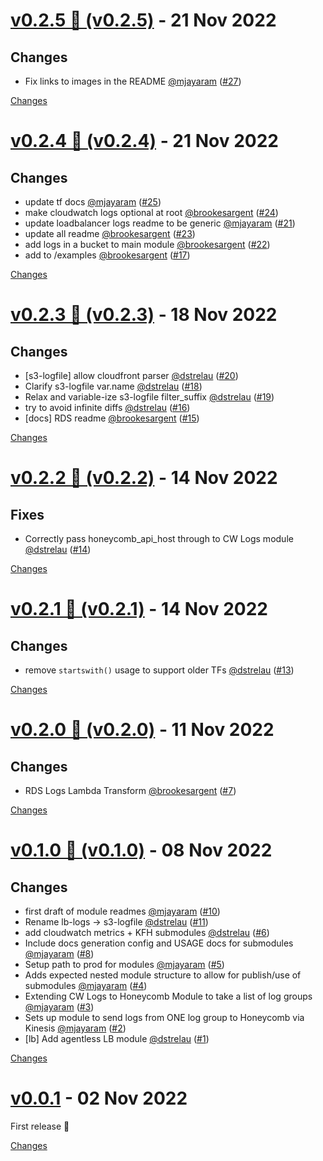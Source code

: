 <a name="v0.2.5"></a>
# [v0.2.5 🌈 (v0.2.5)](https://github.com/honeycombio/terraform-aws-honeycomb-integrations/releases/tag/v0.2.5) - 21 Nov 2022

## Changes

- Fix links to images in the README [@mjayaram](https://github.com/mjayaram) ([#27](https://github.com/honeycombio/terraform-aws-honeycomb-integrations/issues/27))


[Changes][v0.2.5]


<a name="v0.2.4"></a>
# [v0.2.4 🌈 (v0.2.4)](https://github.com/honeycombio/terraform-aws-honeycomb-integrations/releases/tag/v0.2.4) - 21 Nov 2022

## Changes

- update tf docs [@mjayaram](https://github.com/mjayaram) ([#25](https://github.com/honeycombio/terraform-aws-honeycomb-integrations/issues/25))
- make cloudwatch logs optional at root [@brookesargent](https://github.com/brookesargent) ([#24](https://github.com/honeycombio/terraform-aws-honeycomb-integrations/issues/24))
- update loadbalancer logs readme to be generic [@mjayaram](https://github.com/mjayaram) ([#21](https://github.com/honeycombio/terraform-aws-honeycomb-integrations/issues/21))
- update all readme [@brookesargent](https://github.com/brookesargent) ([#23](https://github.com/honeycombio/terraform-aws-honeycomb-integrations/issues/23))
- add logs in a bucket to main module [@brookesargent](https://github.com/brookesargent) ([#22](https://github.com/honeycombio/terraform-aws-honeycomb-integrations/issues/22))
- add to /examples [@brookesargent](https://github.com/brookesargent) ([#17](https://github.com/honeycombio/terraform-aws-honeycomb-integrations/issues/17))


[Changes][v0.2.4]


<a name="v0.2.3"></a>
# [v0.2.3 🌈 (v0.2.3)](https://github.com/honeycombio/terraform-aws-honeycomb-integrations/releases/tag/v0.2.3) - 18 Nov 2022

## Changes

- [s3-logfile] allow cloudfront parser [@dstrelau](https://github.com/dstrelau) ([#20](https://github.com/honeycombio/terraform-aws-honeycomb-integrations/issues/20))
- Clarify s3-logfile var.name [@dstrelau](https://github.com/dstrelau) ([#18](https://github.com/honeycombio/terraform-aws-honeycomb-integrations/issues/18))
- Relax and variable-ize s3-logfile filter\_suffix [@dstrelau](https://github.com/dstrelau) ([#19](https://github.com/honeycombio/terraform-aws-honeycomb-integrations/issues/19))
- try to avoid infinite diffs [@dstrelau](https://github.com/dstrelau) ([#16](https://github.com/honeycombio/terraform-aws-honeycomb-integrations/issues/16))
- [docs] RDS readme [@brookesargent](https://github.com/brookesargent) ([#15](https://github.com/honeycombio/terraform-aws-honeycomb-integrations/issues/15))


[Changes][v0.2.3]


<a name="v0.2.2"></a>
# [v0.2.2 🌈 (v0.2.2)](https://github.com/honeycombio/terraform-aws-honeycomb-integrations/releases/tag/v0.2.2) - 14 Nov 2022

## Fixes

- Correctly pass honeycomb\_api\_host through to CW Logs module [@dstrelau](https://github.com/dstrelau) ([#14](https://github.com/honeycombio/terraform-aws-honeycomb-integrations/issues/14))


[Changes][v0.2.2]


<a name="v0.2.1"></a>
# [v0.2.1 🌈 (v0.2.1)](https://github.com/honeycombio/terraform-aws-honeycomb-integrations/releases/tag/v0.2.1) - 14 Nov 2022

## Changes

- remove `startswith()` usage to support older TFs [@dstrelau](https://github.com/dstrelau) ([#13](https://github.com/honeycombio/terraform-aws-honeycomb-integrations/issues/13))


[Changes][v0.2.1]


<a name="v0.2.0"></a>
# [v0.2.0 🌈 (v0.2.0)](https://github.com/honeycombio/terraform-aws-honeycomb-integrations/releases/tag/v0.2.0) - 11 Nov 2022

## Changes

- RDS Logs Lambda Transform [@brookesargent](https://github.com/brookesargent) ([#7](https://github.com/honeycombio/terraform-aws-honeycomb-integrations/issues/7))


[Changes][v0.2.0]


<a name="v0.1.0"></a>
# [v0.1.0 🌈 (v0.1.0)](https://github.com/honeycombio/terraform-aws-honeycomb-integrations/releases/tag/v0.1.0) - 08 Nov 2022

## Changes

- first draft of module readmes [@mjayaram](https://github.com/mjayaram) ([#10](https://github.com/honeycombio/terraform-aws-honeycomb-integrations/issues/10))
- Rename lb-logs -> s3-logfile [@dstrelau](https://github.com/dstrelau) ([#11](https://github.com/honeycombio/terraform-aws-honeycomb-integrations/issues/11))
- add cloudwatch metrics + KFH submodules [@dstrelau](https://github.com/dstrelau) ([#6](https://github.com/honeycombio/terraform-aws-honeycomb-integrations/issues/6))
- Include docs generation config and USAGE docs for submodules [@mjayaram](https://github.com/mjayaram) ([#8](https://github.com/honeycombio/terraform-aws-honeycomb-integrations/issues/8))
- Setup path to prod for modules [@mjayaram](https://github.com/mjayaram) ([#5](https://github.com/honeycombio/terraform-aws-honeycomb-integrations/issues/5))
- Adds expected nested module structure to allow for publish/use of submodules [@mjayaram](https://github.com/mjayaram) ([#4](https://github.com/honeycombio/terraform-aws-honeycomb-integrations/issues/4))
- Extending CW Logs to Honeycomb Module to take a list of log groups [@mjayaram](https://github.com/mjayaram) ([#3](https://github.com/honeycombio/terraform-aws-honeycomb-integrations/issues/3))
- Sets up module to send logs from ONE log group to Honeycomb via Kinesis [@mjayaram](https://github.com/mjayaram) ([#2](https://github.com/honeycombio/terraform-aws-honeycomb-integrations/issues/2))
- [lb] Add agentless LB module [@dstrelau](https://github.com/dstrelau) ([#1](https://github.com/honeycombio/terraform-aws-honeycomb-integrations/issues/1))


[Changes][v0.1.0]


<a name="v0.0.1"></a>
# [v0.0.1](https://github.com/honeycombio/terraform-aws-honeycomb-integrations/releases/tag/v0.0.1) - 02 Nov 2022

First release 🎉 

[Changes][v0.0.1]


[v0.2.5]: https://github.com/honeycombio/terraform-aws-honeycomb-integrations/compare/v0.2.4...v0.2.5
[v0.2.4]: https://github.com/honeycombio/terraform-aws-honeycomb-integrations/compare/v0.2.3...v0.2.4
[v0.2.3]: https://github.com/honeycombio/terraform-aws-honeycomb-integrations/compare/v0.2.2...v0.2.3
[v0.2.2]: https://github.com/honeycombio/terraform-aws-honeycomb-integrations/compare/v0.2.1...v0.2.2
[v0.2.1]: https://github.com/honeycombio/terraform-aws-honeycomb-integrations/compare/v0.2.0...v0.2.1
[v0.2.0]: https://github.com/honeycombio/terraform-aws-honeycomb-integrations/compare/v0.1.0...v0.2.0
[v0.1.0]: https://github.com/honeycombio/terraform-aws-honeycomb-integrations/compare/v0.0.1...v0.1.0
[v0.0.1]: https://github.com/honeycombio/terraform-aws-honeycomb-integrations/tree/v0.0.1

 <!-- Generated by https://github.com/rhysd/changelog-from-release -->
